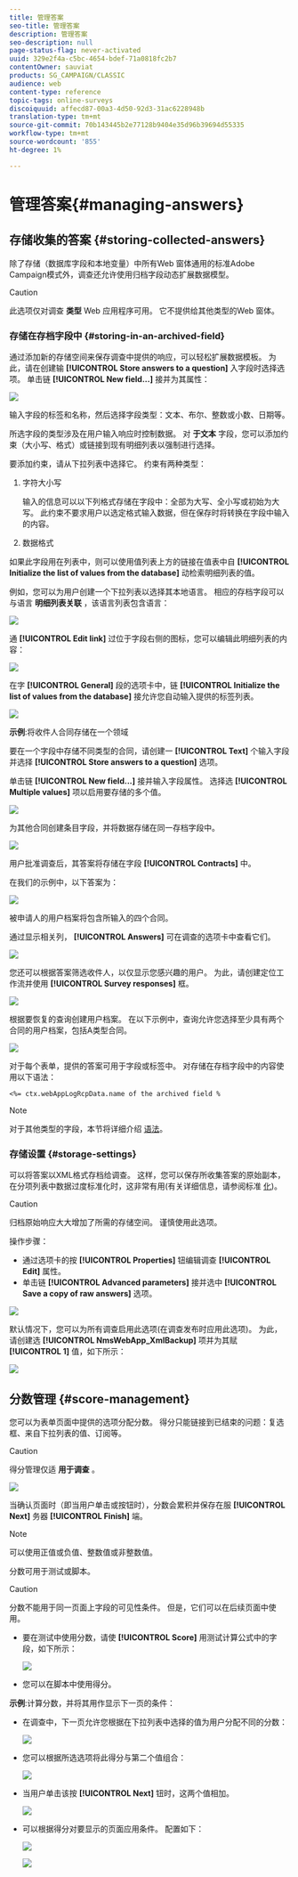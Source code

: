 ```yaml
---
title: 管理答案
seo-title: 管理答案
description: 管理答案
seo-description: null
page-status-flag: never-activated
uuid: 329e2f4a-c5bc-4654-bdef-71a0818fc2b7
contentOwner: sauviat
products: SG_CAMPAIGN/CLASSIC
audience: web
content-type: reference
topic-tags: online-surveys
discoiquuid: affecd87-00a3-4d50-92d3-31ac6228948b
translation-type: tm+mt
source-git-commit: 70b143445b2e77128b9404e35d96b39694d55335
workflow-type: tm+mt
source-wordcount: '855'
ht-degree: 1%

---
```



# 管理答案{#managing-answers}

## 存储收集的答案 {#storing-collected-answers}

除了存储（数据库字段和本地变量）中所有Web 窗体通用的标准Adobe Campaign模式外，调查还允许使用归档字段动态扩展数据模型。

>[!CAUTION]
>
>此选项仅对调查 **类型** Web 应用程序可用。 它不提供给其他类型的Web 窗体。

### 存储在存档字段中 {#storing-in-an-archived-field}

通过添加新的存储空间来保存调查中提供的响应，可以轻松扩展数据模板。 为此，请在创建输 **[!UICONTROL Store answers to a question]** 入字段时选择选项。 单击链 **[!UICONTROL New field...]** 接并为其属性：

![](assets/s_ncs_admin_survey_new_space.png)

输入字段的标签和名称，然后选择字段类型：文本、布尔、整数或小数、日期等。

所选字段的类型涉及在用户输入响应时控制数据。 对 **于文本** 字段，您可以添加约束（大小写、格式）或链接到现有明细列表以强制进行选择。

要添加约束，请从下拉列表中选择它。 约束有两种类型：

1. 字符大小写

   输入的信息可以以下列格式存储在字段中：全部为大写、全小写或初始为大写。 此约束不要求用户以选定格式输入数据，但在保存时将转换在字段中输入的内容。

1. 数据格式

如果此字段用在列表中，则可以使用值列表上方的链接在值表中自 **[!UICONTROL Initialize the list of values from the database]** 动检索明细列表的值。

例如，您可以为用户创建一个下拉列表以选择其本地语言。 相应的存档字段可以与语言 **明细列表关联** ，该语言列表包含语言：

![](assets/s_ncs_admin_survey_database_values_2b.png)

通 **[!UICONTROL Edit link]** 过位于字段右侧的图标，您可以编辑此明细列表的内容：

![](assets/s_ncs_admin_survey_database_values_2c.png)

在字 **[!UICONTROL General]** 段的选项卡中，链 **[!UICONTROL Initialize the list of values from the database]** 接允许您自动输入提供的标签列表。

![](assets/s_ncs_admin_survey_database_values_2.png)

**示例**:将收件人合同存储在一个领域

要在一个字段中存储不同类型的合同，请创建一 **[!UICONTROL Text]** 个输入字段并选择 **[!UICONTROL Store answers to a question]** 选项。

单击链 **[!UICONTROL New field...]** 接并输入字段属性。 选择选 **[!UICONTROL Multiple values]** 项以启用要存储的多个值。

![](assets/s_ncs_admin_survey_storage_multi_ex1.png)

为其他合同创建条目字段，并将数据存储在同一存档字段中。

![](assets/s_ncs_admin_survey_storage_multi_ex2.png)

用户批准调查后，其答案将存储在字段 **[!UICONTROL Contracts]** 中。

在我们的示例中，以下答案为：

![](assets/s_ncs_admin_survey_storage_multi_ex3.png)

被申请人的用户档案将包含所输入的四个合同。

通过显示相关列， **[!UICONTROL Answers]** 可在调查的选项卡中查看它们。

![](assets/s_ncs_admin_survey_storage_multi_ex4.png)

您还可以根据答案筛选收件人，以仅显示您感兴趣的用户。 为此，请创建定位工作流并使用 **[!UICONTROL Survey responses]** 框。

![](assets/s_ncs_admin_survey_read_responses_wf.png)

根据要恢复的查询创建用户档案。 在以下示例中，查询允许您选择至少具有两个合同的用户档案，包括A类型合同。

![](assets/s_ncs_admin_survey_read_responses_edit.png)

对于每个表单，提供的答案可用于字段或标签中。 对存储在存档字段中的内容使用以下语法：

```
<%= ctx.webAppLogRcpData.name of the archived field %
```

>[!NOTE]
>
>对于其他类型的字段，本节将详细介绍 [语法](../../platform/using/about-queries-in-campaign.md)。

### 存储设置 {#storage-settings}

可以将答案以XML格式存档给调查。 这样，您可以保存所收集答案的原始副本，在分项列表中数据过度标准化时，这非常有用(有关详细信息，请参阅标准 [化](../../web/using/publish--track-and-use-collected-data.md#standardizing-data))。

>[!CAUTION]
>
>归档原始响应大大增加了所需的存储空间。 谨慎使用此选项。

操作步骤：

* 通过选项卡的按 **[!UICONTROL Properties]** 钮编辑调查 **[!UICONTROL Edit]** 属性。
* 单击链 **[!UICONTROL Advanced parameters]** 接并选中 **[!UICONTROL Save a copy of raw answers]** 选项。

![](assets/s_ncs_admin_survey_xml_archive_option.png)

默认情况下，您可以为所有调查启用此选项(在调查发布时应用此选项)。 为此，请创建选 **[!UICONTROL NmsWebApp_XmlBackup]** 项并为其赋 **[!UICONTROL 1]** 值，如下所示：

![](assets/s_ncs_admin_survey_xml_global_option.png)

## 分数管理 {#score-management}

您可以为表单页面中提供的选项分配分数。 得分只能链接到已结束的问题：复选框、来自下拉列表的值、订阅等。

>[!CAUTION]
>
>得分管理仅适 **用于调查** 。

![](assets/s_ncs_admin_survey_score_create.png)

当确认页面时（即当用户单击或按钮时），分数会累积并保存在服 **[!UICONTROL Next]** 务器 **[!UICONTROL Finish]** 端。

>[!NOTE]
>
>可以使用正值或负值、整数值或非整数值。

分数可用于测试或脚本。

>[!CAUTION]
>
>分数不能用于同一页面上字段的可见性条件。 但是，它们可以在后续页面中使用。

* 要在测试中使用分数，请使 **[!UICONTROL Score]** 用测试计算公式中的字段，如下所示：

   ![](assets/s_ncs_admin_survey_score_in_a_test.png)

* 您可以在脚本中使用得分。

**示例**:计算分数，并将其用作显示下一页的条件：

* 在调查中，下一页允许您根据在下拉列表中选择的值为用户分配不同的分数：

   ![](assets/s_ncs_admin_survey_score_exa.png)

* 您可以根据所选选项将此得分与第二个值组合：

   ![](assets/s_ncs_admin_survey_score_exb.png)

* 当用户单击该按 **[!UICONTROL Next]** 钮时，这两个值相加。

   ![](assets/s_ncs_admin_survey_score_exe.png)

* 可以根据得分对要显示的页面应用条件。 配置如下：

   ![](assets/s_ncs_admin_survey_score_exd.png)

   ![](assets/s_ncs_admin_survey_score_exg.png)

